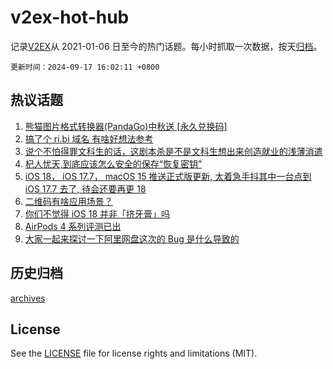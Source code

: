 # v2ex-hot-hub

 记录[V2EX](https://www.v2ex.com/)从 2021-01-06 日至今的热门话题。每小时抓取一次数据，按天[归档](archives)。

`更新时间：2024-09-17 16:02:11 +0800`

## 热议话题

1. [熊猫图片格式转换器(PandaGo)中秋送 [永久兑换码]](https://www.v2ex.com/t/1073426)
1. [搞了个 ri.bi 域名 有啥好想法参考](https://www.v2ex.com/t/1073371)
1. [说个不怕得罪文科生的话，这剧本杀是不是文科生想出来创造就业的浅薄消遣](https://www.v2ex.com/t/1073384)
1. [杞人忧天,到底应该怎么安全的保存“恢复密钥”](https://www.v2ex.com/t/1073421)
1. [iOS 18， iOS 17.7， macOS 15 推送正式版更新, 太着急手抖其中一台点到 iOS 17.7 去了, 待会还要再更 18](https://www.v2ex.com/t/1073397)
1. [二维码有啥应用场景？](https://www.v2ex.com/t/1073415)
1. [你们不觉得 iOS 18 并非「挤牙膏」吗](https://www.v2ex.com/t/1073437)
1. [AirPods 4 系列评测已出](https://www.v2ex.com/t/1073373)
1. [大家一起来探讨一下阿里网盘这次的 Bug 是什么导致的](https://www.v2ex.com/t/1073418)

## 历史归档

[archives](archives)

## License

See the [LICENSE](LICENSE) file for license rights and limitations (MIT).
